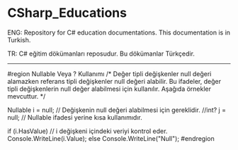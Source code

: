 # CSharp_Educations
ENG: Repository for C# education documentations. This documentation is in Turkish.

TR: C# eğitim dökümanları reposudur. Bu dökümanlar Türkçedir.

-----------------------------------------

#region Nullable Veya ? Kullanımı
/* 
    Değer tipli değişkenler null değeri alamazken referans tipli değişkenler null değeri alabilir. 
    Bu ifadeler, değer tipli değişkenlerin null değer alabilmesi için kullanılır.
    Aşağıda örnekler mevcuttur.
 */

Nullable<int> i = null; // Değişkenin null değeri alabilmesi için gereklidir. 
//int? j = null; // Nullable ifadesi yerine kısa kullanımıdır.

if (i.HasValue) // i değişkeni içindeki veriyi kontrol eder. 
    Console.WriteLine(i.Value);
else
    Console.WriteLine("Null");
#endregion
